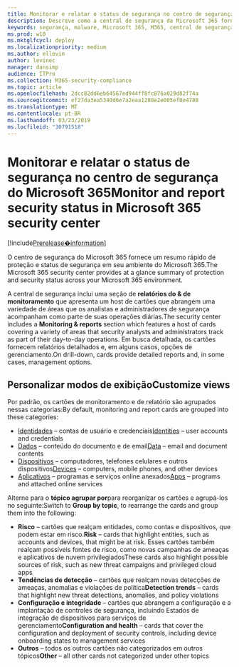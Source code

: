 ```yaml
---
title: Monitorar e relatar o status de segurança no centro de segurança do Microsoft 365
description: Descreve como a central de segurança da Microsoft 365 fornece um resumo rápido de proteção e status de segurança.
keywords: segurança, malware, Microsoft 365, M365, central de segurança, monitor, relatório, status
ms.prod: w10
ms.mktglfcycl: deploy
ms.localizationpriority: medium
ms.author: ellevin
author: levinec
manager: dansimp
audience: ITPro
ms.collection: M365-security-compliance
ms.topic: article
ms.openlocfilehash: 2dcc82dd6eb64567ed944ff8fc876a029d82f74a
ms.sourcegitcommit: ef27da3ea5340d6e7a2eaa1288e2e005ef8e4788
ms.translationtype: MT
ms.contentlocale: pt-BR
ms.lasthandoff: 03/23/2019
ms.locfileid: "30791518"
---
```

# <a name="monitor-and-report-security-status-in-microsoft-365-security-center"></a><span data-ttu-id="df26d-104">Monitorar e relatar o status de segurança no centro de segurança do Microsoft 365</span><span class="sxs-lookup"><span data-stu-id="df26d-104">Monitor and report security status in Microsoft 365 security center</span></span>

[!include[Prerelease�information](prerelease.md)]

<span data-ttu-id="df26d-105">O centro de segurança do Microsoft 365 fornece um resumo rápido de proteção e status de segurança em seu ambiente do Microsoft 365.</span><span class="sxs-lookup"><span data-stu-id="df26d-105">The Microsoft 365 security center provides at a glance summary of protection and security status across your Microsoft 365 environment.</span></span>

<span data-ttu-id="df26d-106">A central de segurança inclui uma seção de **relatórios do & de monitoramento** que apresenta um host de cartões que abrangem uma variedade de áreas que os analistas e administradores de segurança acompanham como parte de suas operações diárias.</span><span class="sxs-lookup"><span data-stu-id="df26d-106">The security center includes a **Monitoring & reports** section which features a host of cards covering a variety of areas that security analysts and administrators track as part of their day-to-day operations.</span></span> <span data-ttu-id="df26d-107">Em busca detalhada, os cartões fornecem relatórios detalhados e, em alguns casos, opções de gerenciamento.</span><span class="sxs-lookup"><span data-stu-id="df26d-107">On drill-down, cards provide detailed reports and, in some cases, management options.</span></span>

## <a name="customize-views"></a><span data-ttu-id="df26d-108">Personalizar modos de exibição</span><span class="sxs-lookup"><span data-stu-id="df26d-108">Customize views</span></span>

<span data-ttu-id="df26d-109">Por padrão, os cartões de monitoramento e de relatório são agrupados nessas categorias:</span><span class="sxs-lookup"><span data-stu-id="df26d-109">By default, monitoring and report cards are grouped into these categories:</span></span>
  
* <span data-ttu-id="df26d-110">[Identidades](monitor-and-report-identities.md) – contas de usuário e credenciais</span><span class="sxs-lookup"><span data-stu-id="df26d-110">[Identities](monitor-and-report-identities.md) – user accounts and credentials</span></span>
* <span data-ttu-id="df26d-111">[Dados](monitor-data.md) – conteúdo do documento e de email</span><span class="sxs-lookup"><span data-stu-id="df26d-111">[Data](monitor-data.md) – email and document contents</span></span>
* <span data-ttu-id="df26d-112">[Dispositivos](monitor-devices.md) – computadores, telefones celulares e outros dispositivos</span><span class="sxs-lookup"><span data-stu-id="df26d-112">[Devices](monitor-devices.md) – computers, mobile phones, and other devices</span></span>
* <span data-ttu-id="df26d-113">[Aplicativos](monitor-apps.md) – programas e serviços online anexados</span><span class="sxs-lookup"><span data-stu-id="df26d-113">[Apps](monitor-apps.md) – programs and attached online services</span></span>

<span data-ttu-id="df26d-114">Alterne para o **tópico agrupar por**para reorganizar os cartões e agrupá-los no seguinte:</span><span class="sxs-lookup"><span data-stu-id="df26d-114">Switch to **Group by topic**, to rearrange the cards and group them into the following:</span></span>

* <span data-ttu-id="df26d-115">**Risco** – cartões que realçam entidades, como contas e dispositivos, que podem estar em risco.</span><span class="sxs-lookup"><span data-stu-id="df26d-115">**Risk** – cards that highlight entities, such as accounts and devices, that might be at risk.</span></span> <span data-ttu-id="df26d-116">Esses cartões também realçam possíveis fontes de risco, como novas campanhas de ameaças e aplicativos de nuvem privilegiados</span><span class="sxs-lookup"><span data-stu-id="df26d-116">These cards also highlight possible sources of risk, such as new threat campaigns and privileged cloud apps</span></span>  
* <span data-ttu-id="df26d-117">**Tendências de detecção** – cartões que realçam novas detecções de ameaças, anomalias e violações de política</span><span class="sxs-lookup"><span data-stu-id="df26d-117">**Detection trends** – cards that highlight new threat detections, anomalies, and policy violations</span></span>
* <span data-ttu-id="df26d-118">**Configuração e integridade** – cartões que abrangem a configuração e a implantação de controles de segurança, incluindo Estados de integração de dispositivos para serviços de gerenciamento</span><span class="sxs-lookup"><span data-stu-id="df26d-118">**Configuration and health** – cards that cover the configuration and deployment of security controls, including device onboarding states to management services</span></span>
* <span data-ttu-id="df26d-119">**Outros** – todos os outros cartões não categorizados em outros tópicos</span><span class="sxs-lookup"><span data-stu-id="df26d-119">**Other** – all other cards not categorized under other topics</span></span>